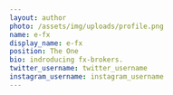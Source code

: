```yaml
---
layout: author
photo: /assets/img/uploads/profile.png
name: e-fx
display_name: e-fx
position: The One
bio: indroducing fx-brokers.
twitter_username: twitter_username
instagram_username: instagram_username
---
```


